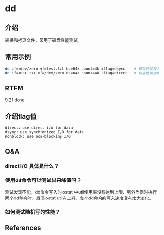 
# dd 

## 介绍

转换和拷贝文件，常用于磁盘性能测试

## 常用示例

```bash
dd if=/dev/zero of=test.txt bs=64k count=4k oflag=dsync    # 磁盘连续写入测试 256MB  
dd if=test.txt of=/dev/zero bs=64k count=4k iflag=direct   # 磁盘连续读取测试 256MB
```

## RTFM 

9.21 done

## 介绍flag值


    direct: use direct I/O for data
    dsync: use synchronized I/O for data
    nonblock: use non-blocking I/O

## Q&A

### direct I/O 具体是什么？



### 使用dd命令可以测试出来峰值吗？ 

测试发现不能，dd命令写入时iostat 中util使用率没有达到上限，另外当同时执行两个dd命令时，发现iostat util有上升，每个dd命令的写入速度没有太大变化。

### 如何测试随机写的性能？


## References

